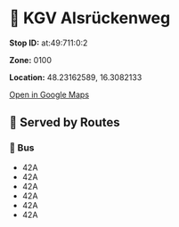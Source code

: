 # 🚉 KGV Alsrückenweg


**Stop ID:** at:49:711:0:2

**Zone:** 0100

**Location:** 48.23162589, 16.3082133

[Open in Google Maps](https://www.google.com/maps?q=48.23162589,16.3082133)

## 🚆 Served by Routes

### 🚌 Bus
- 42A
- 42A
- 42A
- 42A
- 42A
- 42A